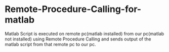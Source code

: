 # Remote-Procedure-Calling-for-matlab
Matlab Script is executed on remote pc(matlab installed) from our pc(matlab not installed) using Remote Procedure Calling and sends output of the matlab script from that remote pc to our pc.
